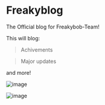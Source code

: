 # Freakyblog
The Official blog for Freakybob-Team!

This will blog:

> Achivements

> Major updates

and more!

![image](https://github.com/user-attachments/assets/d8bb0786-ea02-4ce3-aeae-b8cd7115cb8e)



![image](https://github.com/user-attachments/assets/d4cb5d38-2447-446c-a5f0-081e32b9ee23)


